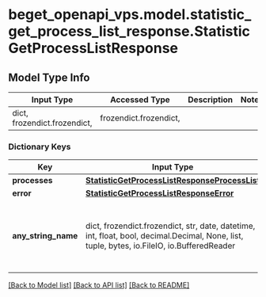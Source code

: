# beget_openapi_vps.model.statistic_get_process_list_response.StatisticGetProcessListResponse

## Model Type Info
Input Type | Accessed Type | Description | Notes
------------ | ------------- | ------------- | -------------
dict, frozendict.frozendict,  | frozendict.frozendict,  |  | 

### Dictionary Keys
Key | Input Type | Accessed Type | Description | Notes
------------ | ------------- | ------------- | ------------- | -------------
**processes** | [**StatisticGetProcessListResponseProcessList**](StatisticGetProcessListResponseProcessList.md) | [**StatisticGetProcessListResponseProcessList**](StatisticGetProcessListResponseProcessList.md) |  | [optional] 
**error** | [**StatisticGetProcessListResponseError**](StatisticGetProcessListResponseError.md) | [**StatisticGetProcessListResponseError**](StatisticGetProcessListResponseError.md) |  | [optional] 
**any_string_name** | dict, frozendict.frozendict, str, date, datetime, int, float, bool, decimal.Decimal, None, list, tuple, bytes, io.FileIO, io.BufferedReader | frozendict.frozendict, str, BoolClass, decimal.Decimal, NoneClass, tuple, bytes, FileIO | any string name can be used but the value must be the correct type | [optional]

[[Back to Model list]](../../README.md#documentation-for-models) [[Back to API list]](../../README.md#documentation-for-api-endpoints) [[Back to README]](../../README.md)

